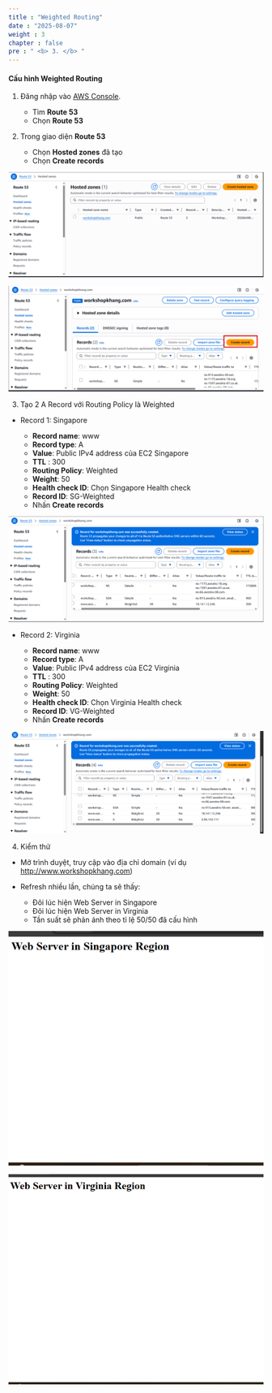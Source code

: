 ```yaml
---
title : "Weighted Routing"
date : "2025-08-07"
weight : 3
chapter : false
pre : " <b> 3. </b> "
---
```


#### Cấu hình Weighted Routing

1. Đăng nhập vào [AWS Console](https://aws.amazon.com/console/).

    - Tìm **Route 53**
    - Chọn **Route 53**

2. Trong giao diện **Route 53**

    - Chọn **Hosted zones** đã tạo 
    - Chọn **Create records**

![WeightedRouting](/static/images/2/CWT1.png?featherlight=false&width=90pc)

![WeightedRouting](/static/images/2/CWT2.png?featherlight=false&width=90pc)

3. Tạo 2 A Record với Routing Policy là Weighted

- Record 1: Singapore

   - **Record name**: www
   - **Record type**: A
   - **Value**: Public IPv4 address của EC2 Singapore
   - **TTL** : 300
   - **Routing Policy**: Weighted
   - **Weight**: 50
   - **Health check ID**: Chọn Singapore Health check
   - **Record ID**: SG-Weighted
   - Nhấn **Create records**

![WeightedRouting](/static/images/2/CWT3.png?featherlight=false&width=90pc)

- Record 2: Virginia

   - **Record name**: www
   - **Record type**: A
   - **Value**: Public IPv4 address của EC2 Virginia
   - **TTL** : 300
   - **Routing Policy**: Weighted
   - **Weight**: 50
   - **Health check ID**: Chọn Virginia Health check
   - **Record ID**: VG-Weighted
   - Nhấn **Create records**

![WeightedRouting](/static/images/2/CWT4.png?featherlight=false&width=90pc)

4. Kiểm thử

- Mở trình duyệt, truy cập vào địa chỉ domain (ví dụ http://www.workshopkhang.com)
- Refresh nhiều lần, chúng ta sẽ thấy:

   - Đôi lúc hiện Web Server in Singapore
   - Đôi lúc hiện Web Server in Virginia
   - Tần suất sẽ phản ánh theo tỉ lệ 50/50 đã cấu hình

![WeightedRouting](/static/images/2/CWT5.png?featherlight=false&width=90pc)

![WeightedRouting](/static/images/2/CWT6.png?featherlight=false&width=90pc)
